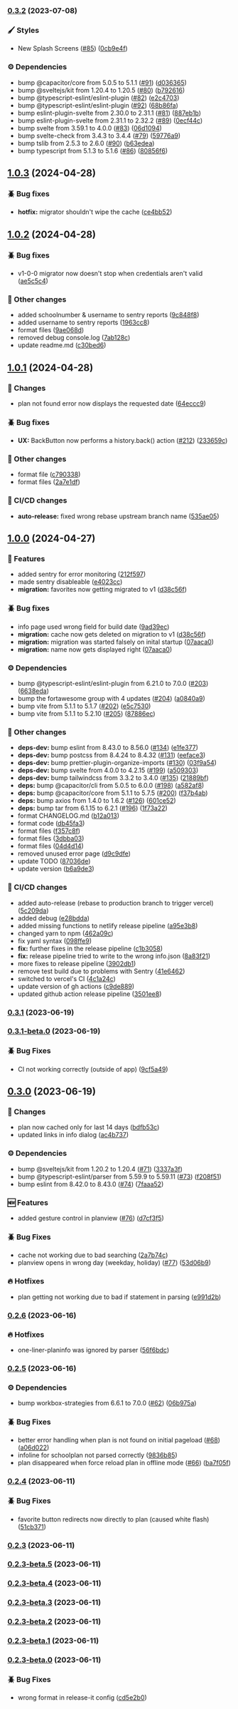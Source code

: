 ### [0.3.2](https://github.com/Vertretungsapp/app/compare/v0.3.1...v0.3.2) (2023-07-08)

### 🖌️ Styles

- New Splash Screens ([#85](https://github.com/Vertretungsapp/app/issues/85)) ([0cb9e4f](https://github.com/Vertretungsapp/app/commit/0cb9e4ffb8f97db04b6aeeefeea296f676163b8c))

### ⚙️ Dependencies

- bump @capacitor/core from 5.0.5 to 5.1.1 ([#91](https://github.com/Vertretungsapp/app/issues/91)) ([d036365](https://github.com/Vertretungsapp/app/commit/d036365e2ddfe4b640d83d80745d1a0ea270999c))
- bump @sveltejs/kit from 1.20.4 to 1.20.5 ([#80](https://github.com/Vertretungsapp/app/issues/80)) ([b792616](https://github.com/Vertretungsapp/app/commit/b792616257610b14bee9be66f61e4b55cbc92406))
- bump @typescript-eslint/eslint-plugin ([#82](https://github.com/Vertretungsapp/app/issues/82)) ([e2c4703](https://github.com/Vertretungsapp/app/commit/e2c4703e0fba76fa1072093890a5f1ce84e95947))
- bump @typescript-eslint/eslint-plugin ([#92](https://github.com/Vertretungsapp/app/issues/92)) ([68b86fa](https://github.com/Vertretungsapp/app/commit/68b86fae0d121584ed146c0e338655ac533b3b9d))
- bump eslint-plugin-svelte from 2.30.0 to 2.31.1 ([#81](https://github.com/Vertretungsapp/app/issues/81)) ([887eb1b](https://github.com/Vertretungsapp/app/commit/887eb1b859cef8eaf223be28aad06260ecc67289))
- bump eslint-plugin-svelte from 2.31.1 to 2.32.2 ([#89](https://github.com/Vertretungsapp/app/issues/89)) ([0ecf44c](https://github.com/Vertretungsapp/app/commit/0ecf44c48a9af5e30f24e1671831e3c7c0f0498e))
- bump svelte from 3.59.1 to 4.0.0 ([#83](https://github.com/Vertretungsapp/app/issues/83)) ([06d1094](https://github.com/Vertretungsapp/app/commit/06d10949c886e73107d6863304ec5cbde16c0c10))
- bump svelte-check from 3.4.3 to 3.4.4 ([#79](https://github.com/Vertretungsapp/app/issues/79)) ([59776a9](https://github.com/Vertretungsapp/app/commit/59776a965f21d2c7e1b460db1cd0ce91ddbc149a))
- bump tslib from 2.5.3 to 2.6.0 ([#90](https://github.com/Vertretungsapp/app/issues/90)) ([b63edea](https://github.com/Vertretungsapp/app/commit/b63edeab2ec0c08349a4e1a62ed1580aa4674e5a))
- bump typescript from 5.1.3 to 5.1.6 ([#86](https://github.com/Vertretungsapp/app/issues/86)) ([80856f6](https://github.com/Vertretungsapp/app/commit/80856f635862c0158a749edef3cdaa182e6584df))

## [1.0.3](https://github.com/Vertretungsapp/app/compare/v1.0.2...v1.0.3) (2024-04-28)


### 🪲 Bug fixes

* **hotfix:** migrator shouldn't wipe the cache ([ce4bb52](https://github.com/Vertretungsapp/app/commit/ce4bb521eab6feb43c1122bd5fb6e09c165d7012))

## [1.0.2](https://github.com/Vertretungsapp/app/compare/v1.0.1...v1.0.2) (2024-04-28)


### 🪲 Bug fixes

* v1-0-0 migrator now doesn't stop when credentials aren't valid ([ae5c5c4](https://github.com/Vertretungsapp/app/commit/ae5c5c4b81cdc8f92160f2ff089b19940f8e4726))


### 🔧 Other changes

* added schoolnumber & username to sentry reports ([9c848f8](https://github.com/Vertretungsapp/app/commit/9c848f8db891516a191be2807bff7a8420508617))
* added username to sentry reports ([1963cc8](https://github.com/Vertretungsapp/app/commit/1963cc84e4a0757feb8a0210ba7224580d55bcf5))
* format files ([9ae068d](https://github.com/Vertretungsapp/app/commit/9ae068deb0b9a19dfecc8c34ce9b4c3a11a7b8a2))
* removed debug console.log ([7ab128c](https://github.com/Vertretungsapp/app/commit/7ab128c38ea41f26b82d5acf800d33b51a5794a7))
* update readme.md ([c30bed6](https://github.com/Vertretungsapp/app/commit/c30bed6b8b386f8e83d800163057506166c94b96))

## [1.0.1](https://github.com/Vertretungsapp/app/compare/v1.0.0...v1.0.1) (2024-04-28)


### 🔄 Changes

* plan not found error now displays the requested date ([64eccc9](https://github.com/Vertretungsapp/app/commit/64eccc90022cd11c23ac8a69aa5b78c95ca1769f))


### 🪲 Bug fixes

* **UX:** BackButton now performs a history.back() action ([#212](https://github.com/Vertretungsapp/app/issues/212)) ([233659c](https://github.com/Vertretungsapp/app/commit/233659cd284c17acb8b6f84c6de5ec6a6eecf2fd))


### 🔧 Other changes

* format file ([c790338](https://github.com/Vertretungsapp/app/commit/c7903382aa1ce798ef2a9094f88ccc2e3219f9f8))
* format files ([2a7e1df](https://github.com/Vertretungsapp/app/commit/2a7e1df451c8201b6b9c3ac5480133171423e898))


### 🚀 CI/CD changes

* **auto-release:** fixed wrong rebase upstream branch name ([535ae05](https://github.com/Vertretungsapp/app/commit/535ae05b6af99bde380f99154a85c5876f97f551))

## [1.0.0](https://github.com/Vertretungsapp/app/compare/v0.3.2...v1.0.0) (2024-04-27)


### 📕 Features

* added sentry for error monitoring ([212f597](https://github.com/Vertretungsapp/app/commit/212f597748f1938409d471dc9387fcc1e8e83af9))
* made sentry disableable ([e4023cc](https://github.com/Vertretungsapp/app/commit/e4023cc8958ad7c2cb5f1e8e5586bec188904c7d))
* **migration:** favorites now getting migrated to v1 ([d38c56f](https://github.com/Vertretungsapp/app/commit/d38c56f3d8ce0af5f8cd5ec4858782cd6b124d20))


### 🪲 Bug fixes

* info page used wrong field for build date ([9ad39ec](https://github.com/Vertretungsapp/app/commit/9ad39ec1e051b556aeab81dd0f2804f8908d2117))
* **migration:** cache now gets deleted on migration to v1 ([d38c56f](https://github.com/Vertretungsapp/app/commit/d38c56f3d8ce0af5f8cd5ec4858782cd6b124d20))
* **migration:** migration was started falsely on inital startup ([07aaca0](https://github.com/Vertretungsapp/app/commit/07aaca01e274c7e097b53f9f6b9b964f87a53da9))
* **migration:** name now gets displayed right ([07aaca0](https://github.com/Vertretungsapp/app/commit/07aaca01e274c7e097b53f9f6b9b964f87a53da9))


### ⚙️ Dependencies

* bump @typescript-eslint/eslint-plugin from 6.21.0 to 7.0.0 ([#203](https://github.com/Vertretungsapp/app/issues/203)) ([6638eda](https://github.com/Vertretungsapp/app/commit/6638eda531614c12ac4e05a73d8f9be560d7e0dd))
* bump the fortawesome group with 4 updates ([#204](https://github.com/Vertretungsapp/app/issues/204)) ([a0840a9](https://github.com/Vertretungsapp/app/commit/a0840a98e89784c0a977ee71c11a380a7dddb2c6))
* bump vite from 5.1.1 to 5.1.7 ([#202](https://github.com/Vertretungsapp/app/issues/202)) ([e5c7530](https://github.com/Vertretungsapp/app/commit/e5c7530bd4cde4bed0da0ae5a42e4adf4e483e81))
* bump vite from 5.1.1 to 5.2.10 ([#205](https://github.com/Vertretungsapp/app/issues/205)) ([87886ec](https://github.com/Vertretungsapp/app/commit/87886ec9d7e0f203d123c9958c9703cc6964d25c))


### 🔧 Other changes

* **deps-dev:** bump eslint from 8.43.0 to 8.56.0 ([#134](https://github.com/Vertretungsapp/app/issues/134)) ([e1fe377](https://github.com/Vertretungsapp/app/commit/e1fe377c1b1ed6d280758a65f9bdc604eb05578f))
* **deps-dev:** bump postcss from 8.4.24 to 8.4.32 ([#131](https://github.com/Vertretungsapp/app/issues/131)) ([eeface3](https://github.com/Vertretungsapp/app/commit/eeface3e59f9855460d6000e7ef19d03a21076fb))
* **deps-dev:** bump prettier-plugin-organize-imports ([#130](https://github.com/Vertretungsapp/app/issues/130)) ([03f9a54](https://github.com/Vertretungsapp/app/commit/03f9a546b6efc371e730f76a4ad6215e024c096a))
* **deps-dev:** bump svelte from 4.0.0 to 4.2.15 ([#199](https://github.com/Vertretungsapp/app/issues/199)) ([a509303](https://github.com/Vertretungsapp/app/commit/a509303541e991215bc35f23b3de683825c4b922))
* **deps-dev:** bump tailwindcss from 3.3.2 to 3.4.0 ([#135](https://github.com/Vertretungsapp/app/issues/135)) ([21889bf](https://github.com/Vertretungsapp/app/commit/21889bf479077302e98f91122a0ac31fb476ffd8))
* **deps:** bump @capacitor/cli from 5.0.5 to 6.0.0 ([#198](https://github.com/Vertretungsapp/app/issues/198)) ([a582af8](https://github.com/Vertretungsapp/app/commit/a582af86c30a550b3be0a293bb94e0f24c735165))
* **deps:** bump @capacitor/core from 5.1.1 to 5.7.5 ([#200](https://github.com/Vertretungsapp/app/issues/200)) ([f37b4ab](https://github.com/Vertretungsapp/app/commit/f37b4ab2a2c3f2ccce5f95dc42dea1d72ffdd8be))
* **deps:** bump axios from 1.4.0 to 1.6.2 ([#126](https://github.com/Vertretungsapp/app/issues/126)) ([601ce52](https://github.com/Vertretungsapp/app/commit/601ce52d0de61cdccf2ad2d956e8415647d35cce))
* **deps:** bump tar from 6.1.15 to 6.2.1 ([#196](https://github.com/Vertretungsapp/app/issues/196)) ([1f73a22](https://github.com/Vertretungsapp/app/commit/1f73a2265eb4f833dd271acf421d2a30002a86e3))
* format CHANGELOG.md ([b12a013](https://github.com/Vertretungsapp/app/commit/b12a0131289e892ae4abc4b4c117411fb42ef667))
* format code ([db45fa3](https://github.com/Vertretungsapp/app/commit/db45fa3b6c648422b6ac50f1b9e3de8e4555e1e7))
* format files ([f357c8f](https://github.com/Vertretungsapp/app/commit/f357c8f70724bfc4dd02565a0058f744aa5e5b51))
* format files ([3dbba03](https://github.com/Vertretungsapp/app/commit/3dbba030c21335535a922d8bf7ec1f5a6da5ae84))
* format files ([04d4d14](https://github.com/Vertretungsapp/app/commit/04d4d14afc6265d6556b3ba55b12338f33fe9902))
* removed unused error page ([d9c9dfe](https://github.com/Vertretungsapp/app/commit/d9c9dfe50ca4217161d9c6342ebe25b64c5208b8))
* update TODO ([87036de](https://github.com/Vertretungsapp/app/commit/87036de9ab4f92550505e558a648473b63f3fefa))
* update version ([b6a9de3](https://github.com/Vertretungsapp/app/commit/b6a9de34279919f6c14f08f6fc576fce2017397d))


### 🚀 CI/CD changes

* added auto-release (rebase to production branch to trigger vercel) ([5c209da](https://github.com/Vertretungsapp/app/commit/5c209da2e9e30f1a60c15afeb7689e1265995d2b))
* added debug ([e28bdda](https://github.com/Vertretungsapp/app/commit/e28bdda2aa2173125dfb408d28b6c691a8e069bb))
* added missing functions to netlify release pipeline ([a95e3b8](https://github.com/Vertretungsapp/app/commit/a95e3b8674b177215f5b0c74452f90439359cb87))
* changed yarn to npm ([462a09c](https://github.com/Vertretungsapp/app/commit/462a09c1a99a1ef98061a8826b5d79834eb342e7))
* fix yaml syntax ([098ffe9](https://github.com/Vertretungsapp/app/commit/098ffe92fa235ddea385e68e1c520e1dc8b2fe68))
* **fix:** further fixes in the release pipeline ([c1b3058](https://github.com/Vertretungsapp/app/commit/c1b3058c80ec5b645f8c5d19caf0dc7921cefcb8))
* **fix:** release pipeline tried to write to the wrong info.json ([8a83f21](https://github.com/Vertretungsapp/app/commit/8a83f219b3807608c30ea42c9a852be1ae17138a))
* more fixes to release pipeline ([3902db1](https://github.com/Vertretungsapp/app/commit/3902db164c5b579224bd3c8dd9ded6bedaa6c527))
* remove test build due to problems with Sentry ([41e6462](https://github.com/Vertretungsapp/app/commit/41e6462ef840dcfb50d3c5b00b0aeee0b2f983da))
* switched to vercel's CI ([4c1a24c](https://github.com/Vertretungsapp/app/commit/4c1a24cba82d356e923388d95cea005311ef19e9))
* update version of gh actions ([c9de889](https://github.com/Vertretungsapp/app/commit/c9de88942d425f428ee20e866636b69f14370d47))
* updated github action release pipeline ([3501ee8](https://github.com/Vertretungsapp/app/commit/3501ee81be041c449808a893aacdac6dea360dee))

### [0.3.1](https://github.com/Vertretungsapp/app/compare/v0.3.1-beta.0...v0.3.1) (2023-06-19)

### [0.3.1-beta.0](https://github.com/Vertretungsapp/app/compare/v0.3.0...v0.3.1-beta.0) (2023-06-19)

### 🪲 Bug Fixes

- CI not working correctly (outside of app) ([9cf5a49](https://github.com/Vertretungsapp/app/commit/9cf5a496b1f5b972eff67e54e92d2d547ec8b6dc))

## [0.3.0](https://github.com/Vertretungsapp/app/compare/v0.2.6...v0.3.0) (2023-06-19)

### 🔄 Changes

- plan now cached only for last 14 days ([bdfb53c](https://github.com/Vertretungsapp/app/commit/bdfb53c247219dd249f2babd0660a63a3c153576))
- updated links in info dialog ([ac4b737](https://github.com/Vertretungsapp/app/commit/ac4b737cabdba37e7804c1e7e746e2e2b8ff1447))

### ⚙️ Dependencies

- bump @sveltejs/kit from 1.20.2 to 1.20.4 ([#71](https://github.com/Vertretungsapp/app/issues/71)) ([3337a3f](https://github.com/Vertretungsapp/app/commit/3337a3f1612e55c7f5053424cd95750f28d78fa3))
- bump @typescript-eslint/parser from 5.59.9 to 5.59.11 ([#73](https://github.com/Vertretungsapp/app/issues/73)) ([f208f51](https://github.com/Vertretungsapp/app/commit/f208f513320d22112dcbeeaf497febea148fc812))
- bump eslint from 8.42.0 to 8.43.0 ([#74](https://github.com/Vertretungsapp/app/issues/74)) ([7faaa52](https://github.com/Vertretungsapp/app/commit/7faaa52892b4197ac98a1a3831e586324cd27699))

### 🆕 Features

- added gesture control in planview ([#76](https://github.com/Vertretungsapp/app/issues/76)) ([d7cf3f5](https://github.com/Vertretungsapp/app/commit/d7cf3f5bebcabccb7000650b8f49491e9a13cd17))

### 🪲 Bug Fixes

- cache not working due to bad searching ([2a7b74c](https://github.com/Vertretungsapp/app/commit/2a7b74c546187c70ba8b54f7ff818c27a2bac0a0))
- planview opens in wrong day (weekday, holiday) ([#77](https://github.com/Vertretungsapp/app/issues/77)) ([53d06b9](https://github.com/Vertretungsapp/app/commit/53d06b93af5e81a806cd5764ac001bb5ccc1ef51))

### 🔥 Hotfixes

- plan getting not working due to bad if statement in parsing ([e991d2b](https://github.com/Vertretungsapp/app/commit/e991d2b5efbf1a84f6e32704419959fdbba769a8))

### [0.2.6](https://github.com/SachsenspieltCoding/vertretungsapp/compare/v0.2.5...v0.2.6) (2023-06-16)

### 🔥 Hotfixes

- one-liner-planinfo was ignored by parser ([56f6bdc](https://github.com/SachsenspieltCoding/vertretungsapp/commit/56f6bdc1701d7fe4d83d4d2228b805a35e00aa01))

### [0.2.5](https://github.com/SachsenspieltCoding/vertretungsapp/compare/v0.2.4...v0.2.5) (2023-06-16)

### ⚙️ Dependencies

- bump workbox-strategies from 6.6.1 to 7.0.0 ([#62](https://github.com/SachsenspieltCoding/vertretungsapp/issues/62)) ([06b975a](https://github.com/SachsenspieltCoding/vertretungsapp/commit/06b975abc33a74790547cd270f0b47aebc67cfba))

### 🪲 Bug Fixes

- better error handling when plan is not found on initial pageload ([#68](https://github.com/SachsenspieltCoding/vertretungsapp/issues/68)) ([a06d022](https://github.com/SachsenspieltCoding/vertretungsapp/commit/a06d022e15a08f6b6b67ac1c376b799fe47d8c5d))
- infoline for schoolplan not parsed correctly ([9836b85](https://github.com/SachsenspieltCoding/vertretungsapp/commit/9836b854a86711b3829287bd2a555b15580ab48c))
- plan disappeared when force reload plan in offline mode ([#66](https://github.com/SachsenspieltCoding/vertretungsapp/issues/66)) ([ba7f05f](https://github.com/SachsenspieltCoding/vertretungsapp/commit/ba7f05f68d793a9e9f46f848a4913e2c8de37c5d))

### [0.2.4](https://github.com/SachsenspieltCoding/vertretungsapp/compare/v0.2.3...v0.2.4) (2023-06-11)

### 🪲 Bug Fixes

- favorite button redirects now directly to plan (caused white flash) ([51cb371](https://github.com/SachsenspieltCoding/vertretungsapp/commit/51cb3710959c15e44c40fafa34547d4ce653943a))

### [0.2.3](https://github.com/SachsenspieltCoding/vertretungsapp/compare/v0.2.3-beta.5...v0.2.3) (2023-06-11)

### [0.2.3-beta.5](https://github.com/SachsenspieltCoding/vertretungsapp/compare/v0.2.3-beta.4...v0.2.3-beta.5) (2023-06-11)

### [0.2.3-beta.4](https://github.com/SachsenspieltCoding/vertretungsapp/compare/v0.2.3-beta.3...v0.2.3-beta.4) (2023-06-11)

### [0.2.3-beta.3](https://github.com/SachsenspieltCoding/vertretungsapp/compare/v0.2.3-beta.2...v0.2.3-beta.3) (2023-06-11)

### [0.2.3-beta.2](https://github.com/SachsenspieltCoding/vertretungsapp/compare/v0.2.3-beta.1...v0.2.3-beta.2) (2023-06-11)

### [0.2.3-beta.1](https://github.com/SachsenspieltCoding/vertretungsapp/compare/v0.2.3-beta.0...v0.2.3-beta.1) (2023-06-11)

### [0.2.3-beta.0](https://github.com/SachsenspieltCoding/vertretungsapp/compare/v0.2.2...v0.2.3-beta.0) (2023-06-11)

### 🪲 Bug Fixes

- wrong format in release-it config ([cd5e2b0](https://github.com/SachsenspieltCoding/vertretungsapp/commit/cd5e2b0b8ed3aa317819d18612d61f331dce2c1f))
